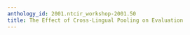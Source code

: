 ```yaml
---
anthology_id: 2001.ntcir_workshop-2001.50
title: The Effect of Cross-Lingual Pooling on Evaluation
---
```

